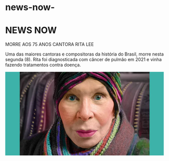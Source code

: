 # news-now- <!DOCTYPE html>
<html lang="en">
<head>
    <meta charset="UTF-8">
    <meta http-equiv="X-UA-Compatible" content="IE=edge">
    <meta name="viewport" content="width=device-width, initial-scale=1.0">
    <title>Document</title>
</head>
<body>
  <h1>NEWS NOW</h1>  
  <p>MORRE AOS 75 ANOS CANTORA RITA LEE <p>
  
  
  <p> Uma das maiores cantoras e compositoras da história do Brasil, morre nesta segunda (8). Rita foi diagnosticada com câncer de pulmão em 2021 e vinha fazendo tratamentos contra doença. </p>


  <img src="ritaa.jpg" alt="" srcset class="">
</body> 
</html>
